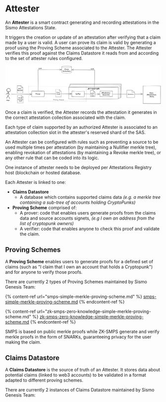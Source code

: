 # Attester

An **Attester** is a smart contract generating and recording attestations in the Sismo Attestations State.&#x20;

It triggers the creation or update of an attestation after verifying that a claim made by a user is valid. A user can prove its claim is valid by generating a proof using the Proving Scheme associated to the Attester. The Attester verifies this proof against the Claims Datastore it reads from and according to the set of attester rules configured.

![](<../../.gitbook/assets/Sismo Attester.png>)

Once a claim is verified, the Attester records the attestation it generates in the correct attestation collection associated with the claim.

Each type of claim supported by an authorized Attester is associated to an attestation collection slot in the attester's reserved shard of the SAS.

An Attester can be configured with rules such as preventing a source to be used multiple times per attestation (by maintaining a Nullifier merkle tree), enabling revokation of attestations (by maintaining a Revoke merkle tree), or any other rule that can be coded into its logic.

One instance of attester needs to be deployed per Attestations Registry host (blockchain or hosted database.

Each Attester is linked to one:&#x20;

* **Claims Datastore**
  * A database which contains supported claims data _(e.g. a merkle tree containing a sub-tree of accounts holding CryptoPunks)_
* **Proving Scheme** comprised of:
  * A prover: code that enables users generate proofs from the claims data and source accounts signets, _(e.g I own an address from the list of cryptopunk owners)_
  * A verifier: code that enables anyone to check this proof and validate the claim.

## Proving Schemes

A **Proving Scheme** enables users to generate proofs for a defined set of claims (such as "I claim that I own an account that holds a Cryptopunk") and for anyone to verify those proofs.

There are currently 2 types of Proving Schemes maintained by Sismo Genesis Team:

{% content-ref url="smps-simple-merkle-proving-scheme.md" %}
[smps-simple-merkle-proving-scheme.md](smps-simple-merkle-proving-scheme.md)
{% endcontent-ref %}

{% content-ref url="zk-smps-zero-knowledge-simple-merkle-proving-scheme.md" %}
[zk-smps-zero-knowledge-simple-merkle-proving-scheme.md](zk-smps-zero-knowledge-simple-merkle-proving-scheme.md)
{% endcontent-ref %}

SMPS is based on public merkle proofs while ZK-SMPS generate and verify merkle proofs in the form of SNARKs, guaranteeing privacy for the user making the claim.

## Claims Datastore

A **Claims Datastore** is the source of truth of an Attester. It stores data about potential claims (linked to web3 accounts) to be validated in a format adapted to different proving schemes.

There are currently 2 instances of Claims Datastore maintained by Sismo Genesis Team:



